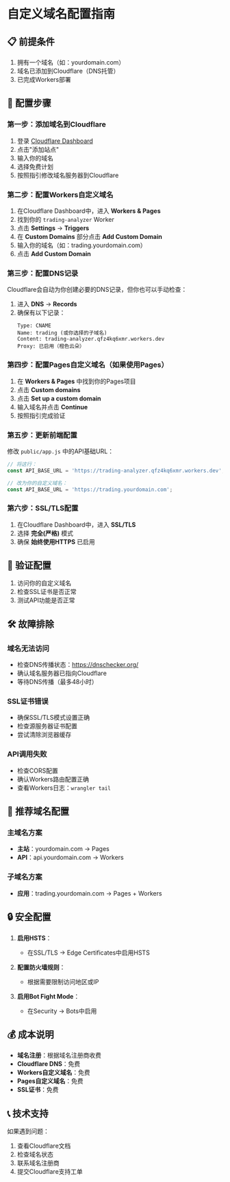 # 自定义域名配置指南

## 📋 前提条件

1. 拥有一个域名（如：yourdomain.com）
2. 域名已添加到Cloudflare（DNS托管）
3. 已完成Workers部署

## 🔧 配置步骤

### 第一步：添加域名到Cloudflare

1. 登录 [Cloudflare Dashboard](https://dash.cloudflare.com)
2. 点击"添加站点"
3. 输入你的域名
4. 选择免费计划
5. 按照指引修改域名服务器到Cloudflare

### 第二步：配置Workers自定义域名

1. 在Cloudflare Dashboard中，进入 **Workers & Pages**
2. 找到你的 `trading-analyzer` Worker
3. 点击 **Settings** → **Triggers**
4. 在 **Custom Domains** 部分点击 **Add Custom Domain**
5. 输入你的域名（如：trading.yourdomain.com）
6. 点击 **Add Custom Domain**

### 第三步：配置DNS记录

Cloudflare会自动为你创建必要的DNS记录，但你也可以手动检查：

1. 进入 **DNS** → **Records**
2. 确保有以下记录：
   ```
   Type: CNAME
   Name: trading (或你选择的子域名)
   Content: trading-analyzer.qfz4kq6xmr.workers.dev
   Proxy: 已启用（橙色云朵）
   ```

### 第四步：配置Pages自定义域名（如果使用Pages）

1. 在 **Workers & Pages** 中找到你的Pages项目
2. 点击 **Custom domains**
3. 点击 **Set up a custom domain**
4. 输入域名并点击 **Continue**
5. 按照指引完成验证

### 第五步：更新前端配置

修改 `public/app.js` 中的API基础URL：

```javascript
// 将这行：
const API_BASE_URL = 'https://trading-analyzer.qfz4kq6xmr.workers.dev';

// 改为你的自定义域名：
const API_BASE_URL = 'https://trading.yourdomain.com';
```

### 第六步：SSL/TLS配置

1. 在Cloudflare Dashboard中，进入 **SSL/TLS**
2. 选择 **完全(严格)** 模式
3. 确保 **始终使用HTTPS** 已启用

## 🎯 验证配置

1. 访问你的自定义域名
2. 检查SSL证书是否正常
3. 测试API功能是否正常

## 🛠️ 故障排除

### 域名无法访问
- 检查DNS传播状态：https://dnschecker.org/
- 确认域名服务器已指向Cloudflare
- 等待DNS传播（最多48小时）

### SSL证书错误
- 确保SSL/TLS模式设置正确
- 检查源服务器证书配置
- 尝试清除浏览器缓存

### API调用失败
- 检查CORS配置
- 确认Workers路由配置正确
- 查看Workers日志：`wrangler tail`

## 📱 推荐域名配置

### 主域名方案
- **主站**：yourdomain.com → Pages
- **API**：api.yourdomain.com → Workers

### 子域名方案
- **应用**：trading.yourdomain.com → Pages + Workers

## 🔒 安全配置

1. **启用HSTS**：
   - 在SSL/TLS → Edge Certificates中启用HSTS

2. **配置防火墙规则**：
   - 根据需要限制访问地区或IP

3. **启用Bot Fight Mode**：
   - 在Security → Bots中启用

## 💰 成本说明

- **域名注册**：根据域名注册商收费
- **Cloudflare DNS**：免费
- **Workers自定义域名**：免费
- **Pages自定义域名**：免费
- **SSL证书**：免费

## 📞 技术支持

如果遇到问题：
1. 查看Cloudflare文档
2. 检查域名状态
3. 联系域名注册商
4. 提交Cloudflare支持工单